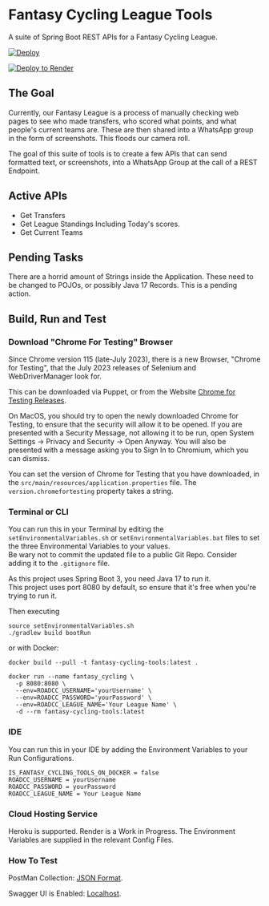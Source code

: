 # Fantasy Cycling League Tools

A suite of Spring Boot REST APIs for a Fantasy Cycling League.

[![Deploy](https://www.herokucdn.com/deploy/button.svg)](https://dashboard.heroku.com/new-app?template=https://github.com/lukegjpotter/FantasyCyclingLeagueTools)

[![Deploy to Render](https://render.com/images/deploy-to-render-button.svg)](https://render.com/deploy?repo=https://github.com/lukegjpotter/FantasyCyclingLeagueTools)

## The Goal

Currently, our Fantasy League is a process of manually checking web pages to see who made transfers, who scored what
points, and what people's current teams are. These are then shared into a WhatsApp group in the form of screenshots.
This floods our camera roll.

The goal of this suite of tools is to create a few APIs that can send formatted text, or screenshots, into a WhatsApp
Group at the call of a REST Endpoint.

## Active APIs

* Get Transfers
* Get League Standings Including Today's scores.
* Get Current Teams

## Pending Tasks

There are a horrid amount of Strings inside the Application. These need to be changed to POJOs, or possibly Java 17
Records. This is a pending action.

## Build, Run and Test

### Download "Chrome For Testing" Browser

Since Chrome version 115 (late-July 2023), there is a new Browser, "Chrome for Testing", that the July 2023 releases of
Selenium and WebDriverManager look for.

This can be downloaded via Puppet, or from the Website
[Chrome for Testing Releases](https://googlechromelabs.github.io/chrome-for-testing/).

On MacOS, you should try to open the newly downloaded Chrome for Testing, to ensure that the security will allow it to
be opened. If you are presented with a Security Message, not allowing it to be run, open System Settings -> Privacy and
Security -> Open Anyway. You will also be presented with a message asking you to Sign In to Chromium, which you can
dismiss.

You can set the version of Chrome for Testing that you have downloaded, in the
`src/main/resources/application.properties` file. The `version.chromefortesting` property takes a string.

### Terminal or CLI

You can run this in your Terminal by editing the `setEnvironmentalVariables.sh` or `setEnvironmentalVariables.bat`
files to set the three Environmental Variables to your values.  
Be wary not to commit the updated file to a public Git Repo. Consider adding it to the `.gitignore` file.

As this project uses Spring Boot 3, you need Java 17 to run it.  
This project uses port 8080 by default, so ensure that it's free when you're trying to run it.

Then executing

    source setEnvironmentalVariables.sh
    ./gradlew build bootRun

or with Docker:

    docker build --pull -t fantasy-cycling-tools:latest .
    
    docker run --name fantasy_cycling \
      -p 8080:8080 \
      --env=ROADCC_USERNAME='yourUsername' \
      --env=ROADCC_PASSWORD='yourPassword' \
      --env=ROADCC_LEAGUE_NAME='Your League Name' \
      -d --rm fantasy-cycling-tools:latest

### IDE

You can run this in your IDE by adding the Environment Variables to your Run Configurations.

    IS_FANTASY_CYCLING_TOOLS_ON_DOCKER = false
    ROADCC_USERNAME = yourUsername
    ROADCC_PASSWORD = yourPassword
    ROADCC_LEAGUE_NAME = Your League Name

### Cloud Hosting Service

[comment]: <> (FixMe: Render support is not working.)
Heroku is supported. Render is a Work in Progress. The Environment Variables are supplied in the relevant Config Files.

### How To Test

[comment]: <> (FixMe: JSON format is no longer supported in PostMan, use a standard collection instead.)
PostMan Collection: [JSON Format](https://www.getpostman.com/collections/6f8d705afefeb67c6aa8).

Swagger UI is Enabled: [Localhost](http://localhost:8080/swagger-ui/index.html).
